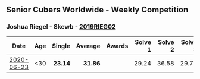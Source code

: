 ## Senior Cubers Worldwide - Weekly Competition
### Joshua Riegel - Skewb - [2019RIEG02](https://www.worldcubeassociation.org/persons/2019RIEG02?event=skewb)

| Date | Age | Single | Average | Awards | Solve 1 | Solve 2 | Solve 3 | Solve 4 | Solve 5 | Video |
| :--: | :--: | --: | --: | :--: | --: | --: | --: | --: | --: | :-- |
| [2020-06-23](../../results/skewb/2020-06-23.md) | <30 | **23.14** | **31.86** |  | 29.24 | 36.58 | 29.79 | 36.54 | **23.14** | [Link](https://www.facebook.com/events/1618516681636159/permalink/1623941544427006/) |


<!-- Global site tag (gtag.js) - Google Analytics -->
<script async src="https://www.googletagmanager.com/gtag/js?id=UA-86348435-3"></script>
<script>window.dataLayer = window.dataLayer || []; function gtag() {dataLayer.push(arguments);} gtag('js', new Date()); gtag('config', 'UA-86348435-3');</script>
